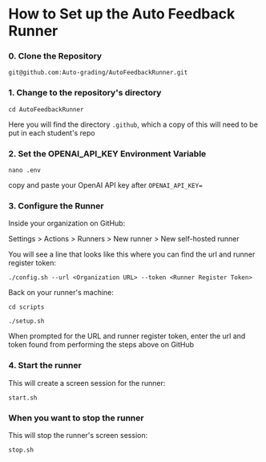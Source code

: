 # How to Set up the Auto Feedback Runner


### 0. Clone the Repository
```git@github.com:Auto-grading/AutoFeedbackRunner.git```

### 1. Change to the repository's directory
```cd AutoFeedbackRunner```

Here you will find the directory ```.github```, which a copy of this will need to be put in each student's repo

### 2. Set the OPENAI_API_KEY Environment Variable
```nano .env```

copy and paste your OpenAI API key after ```OPENAI_API_KEY=```

### 3. Configure the Runner

Inside your organization on GitHub:

Settings > Actions > Runners > New runner > New self-hosted runner

You will see a line that looks like this where you can find the url and runner register token:

```./config.sh --url <Organization URL> --token <Runner Register Token>```

Back on your runner's machine:

```cd scripts```

```./setup.sh```

When prompted for the URL and runner register token, enter the url and token found from performing the steps above on GitHub

### 4. Start the runner

This will create a screen session for the runner:

```start.sh```

### When you want to stop the runner

This will stop the runner's screen session:

```stop.sh```
